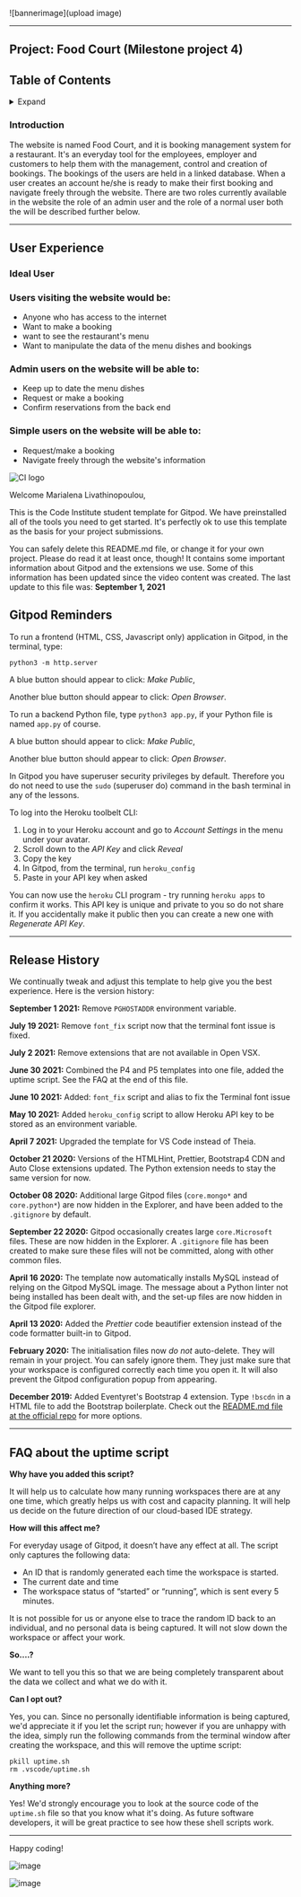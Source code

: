 ![bannerimage](upload image)

---
## Project: Food Court (Milestone project 4)

## Table of Contents

<details>
<summary>
  Expand
</summary>
  
  * [Introduction](#introduction)
  * [User Experience (UX)](#user-experience-(ux))
    * [User Stories](#user-stories)
      * [Site Owner Goals](#site-owner-goals)
      * [All Visitor Goals](#all-visitor-goals)
      * [First Time Visitor Goals](#first-time-visitor-goals)
      * [Returning Visitor Goals](#returning-visitor-goals)
  * [Design](#design)
  * [Wireframes](#wireframes)
  * [Features](#features)
  * [Technologies](#technologies)
  * [Testing](#testing)
    * [Testing Site Owner Goals](#testing-site-owner-goals)
    * [Testing All Visitor Goals](#testing-all-visitor-goals)
    * [Testing First Time Visitor Goals](#testing-all-visitor-goals)
    * [Testing Returning Visitor Goals](#testing-returning-visitor-goals)
    * [Manual Testing](#manual-testing)
    * [Cross Browser Testing](#cross-browser-testing)
    * [Browser Testing](#browser-testing)
  * [Deployment](#deployment)
  * [Credits](#credits)
    * [Inspiration](#inspiration)
    * [Resources](#resources)
    * [Media](#media)
    
</details>
 
### Introduction

The website is named Food Court, and it is booking management system for a restaurant. It's an everyday tool for the employees, employer and customers to help them with the management, control and creation of bookings. 
The bookings of the users are held in a linked database. When a user creates an account he/she is ready to make their first booking and navigate freely through the website.
There are two roles currently available in the website the role of an admin user and the role of a normal user both the will be described further below.

---
## User Experience

### Ideal User

### Users visiting the website would be:

* Anyone who has access to the internet
* Want to make a booking
* want to see the restaurant's menu
* Want to manipulate the data of the menu dishes and bookings

### Admin users on the website will be able to:

* Keep up to date the menu dishes
* Request or make a booking
* Confirm reservations from the back end 

### Simple users on the website will be able to:

* Request/make a booking
* Navigate freely through the website's information






![CI logo](https://codeinstitute.s3.amazonaws.com/fullstack/ci_logo_small.png)

Welcome Marialena Livathinopoulou,

This is the Code Institute student template for Gitpod. We have preinstalled all of the tools you need to get started. It's perfectly ok to use this template as the basis for your project submissions.

You can safely delete this README.md file, or change it for your own project. Please do read it at least once, though! It contains some important information about Gitpod and the extensions we use. Some of this information has been updated since the video content was created. The last update to this file was: **September 1, 2021**

## Gitpod Reminders

To run a frontend (HTML, CSS, Javascript only) application in Gitpod, in the terminal, type:

`python3 -m http.server`

A blue button should appear to click: _Make Public_,

Another blue button should appear to click: _Open Browser_.

To run a backend Python file, type `python3 app.py`, if your Python file is named `app.py` of course.

A blue button should appear to click: _Make Public_,

Another blue button should appear to click: _Open Browser_.

In Gitpod you have superuser security privileges by default. Therefore you do not need to use the `sudo` (superuser do) command in the bash terminal in any of the lessons.

To log into the Heroku toolbelt CLI:

1. Log in to your Heroku account and go to *Account Settings* in the menu under your avatar.
2. Scroll down to the *API Key* and click *Reveal*
3. Copy the key
4. In Gitpod, from the terminal, run `heroku_config`
5. Paste in your API key when asked

You can now use the `heroku` CLI program - try running `heroku apps` to confirm it works. This API key is unique and private to you so do not share it. If you accidentally make it public then you can create a new one with _Regenerate API Key_.

------

## Release History

We continually tweak and adjust this template to help give you the best experience. Here is the version history:

**September 1 2021:** Remove `PGHOSTADDR` environment variable.

**July 19 2021:** Remove `font_fix` script now that the terminal font issue is fixed.

**July 2 2021:** Remove extensions that are not available in Open VSX.

**June 30 2021:** Combined the P4 and P5 templates into one file, added the uptime script. See the FAQ at the end of this file.

**June 10 2021:** Added: `font_fix` script and alias to fix the Terminal font issue

**May 10 2021:** Added `heroku_config` script to allow Heroku API key to be stored as an environment variable.

**April 7 2021:** Upgraded the template for VS Code instead of Theia.

**October 21 2020:** Versions of the HTMLHint, Prettier, Bootstrap4 CDN and Auto Close extensions updated. The Python extension needs to stay the same version for now.

**October 08 2020:** Additional large Gitpod files (`core.mongo*` and `core.python*`) are now hidden in the Explorer, and have been added to the `.gitignore` by default.

**September 22 2020:** Gitpod occasionally creates large `core.Microsoft` files. These are now hidden in the Explorer. A `.gitignore` file has been created to make sure these files will not be committed, along with other common files.

**April 16 2020:** The template now automatically installs MySQL instead of relying on the Gitpod MySQL image. The message about a Python linter not being installed has been dealt with, and the set-up files are now hidden in the Gitpod file explorer.

**April 13 2020:** Added the _Prettier_ code beautifier extension instead of the code formatter built-in to Gitpod.

**February 2020:** The initialisation files now _do not_ auto-delete. They will remain in your project. You can safely ignore them. They just make sure that your workspace is configured correctly each time you open it. It will also prevent the Gitpod configuration popup from appearing.

**December 2019:** Added Eventyret's Bootstrap 4 extension. Type `!bscdn` in a HTML file to add the Bootstrap boilerplate. Check out the <a href="https://github.com/Eventyret/vscode-bcdn" target="_blank">README.md file at the official repo</a> for more options.

------

## FAQ about the uptime script

**Why have you added this script?**

It will help us to calculate how many running workspaces there are at any one time, which greatly helps us with cost and capacity planning. It will help us decide on the future direction of our cloud-based IDE strategy.

**How will this affect me?**

For everyday usage of Gitpod, it doesn’t have any effect at all. The script only captures the following data:

- An ID that is randomly generated each time the workspace is started.
- The current date and time
- The workspace status of “started” or “running”, which is sent every 5 minutes.

It is not possible for us or anyone else to trace the random ID back to an individual, and no personal data is being captured. It will not slow down the workspace or affect your work.

**So….?**

We want to tell you this so that we are being completely transparent about the data we collect and what we do with it.

**Can I opt out?**

Yes, you can. Since no personally identifiable information is being captured, we'd appreciate it if you let the script run; however if you are unhappy with the idea, simply run the following commands from the terminal window after creating the workspace, and this will remove the uptime script:

```
pkill uptime.sh
rm .vscode/uptime.sh
```

**Anything more?**

Yes! We'd strongly encourage you to look at the source code of the `uptime.sh` file so that you know what it's doing. As future software developers, it will be great practice to see how these shell scripts work.

---

Happy coding!

![image](https://user-images.githubusercontent.com/25570623/151073086-1b9a95e4-7b81-4949-aad7-fb9a734548e1.png)

![image](https://user-images.githubusercontent.com/25570623/151073456-e68252ef-377d-41c7-997b-1d1e7105ec89.png)

